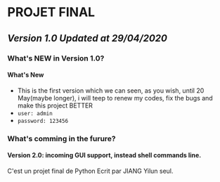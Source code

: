# PROJET FINAL
## ***Version 1.0 Updated at 29/04/2020***

### What's NEW in Version 1.0?
#### What's New
 - This is the first version which we can seen, as you wish, until 20 May(maybe longer), i will teep to renew my codes, fix the bugs and make this project BETTER
 - `user: admin`
 - `password: 123456`

### What's comming in the furure?
#### Version 2.0: incoming GUI support, instead shell commands line.

C'est un projet final de Python Ecrit par JIANG Yilun seul.
